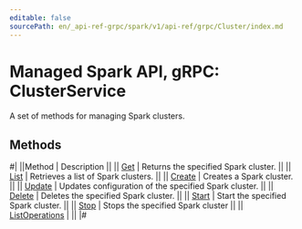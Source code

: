 ```yaml
---
editable: false
sourcePath: en/_api-ref-grpc/spark/v1/api-ref/grpc/Cluster/index.md
---
```


# Managed Spark API, gRPC: ClusterService

A set of methods for managing Spark clusters.

## Methods

#|
||Method | Description ||
|| [Get](get.md) | Returns the specified Spark cluster. ||
|| [List](list.md) | Retrieves a list of Spark clusters. ||
|| [Create](create.md) | Creates a Spark cluster. ||
|| [Update](update.md) | Updates configuration of the specified Spark cluster. ||
|| [Delete](delete.md) | Deletes the specified Spark cluster. ||
|| [Start](start.md) | Start the specified Spark cluster. ||
|| [Stop](stop.md) | Stops the specified Spark cluster ||
|| [ListOperations](listOperations.md) |  ||
|#